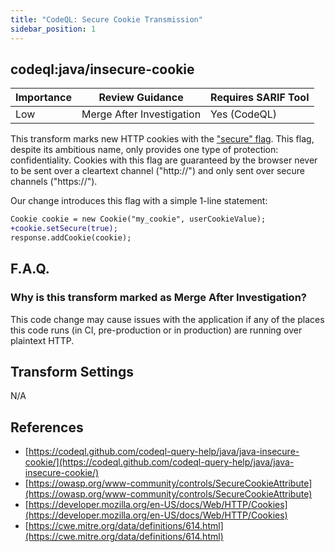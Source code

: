 ```yaml
---
title: "CodeQL: Secure Cookie Transmission"
sidebar_position: 1
---
```


## codeql:java/insecure-cookie 

| Importance | Review Guidance           | Requires SARIF Tool |
|------------|---------------------------|---------------------|
 | Low        | Merge After Investigation | Yes (CodeQL)        |

This transform marks new HTTP cookies with the ["secure" flag](https://owasp.org/www-community/controls/SecureCookieAttribute). This flag, despite its ambitious name, only provides one type of protection: confidentiality. Cookies with this flag are guaranteed by the browser never to be sent over a cleartext channel ("http://") and only sent over secure channels ("https://").

Our change introduces this flag with a simple 1-line statement:

```diff
Cookie cookie = new Cookie("my_cookie", userCookieValue);
+cookie.setSecure(true);
response.addCookie(cookie);
```

## F.A.Q.

### Why is this transform marked as Merge After Investigation?

This code change may cause issues with the application if any of the places this code runs (in CI, pre-production or in production) are running over plaintext HTTP.

## Transform Settings

N/A

## References
* [https://codeql.github.com/codeql-query-help/java/java-insecure-cookie/](https://codeql.github.com/codeql-query-help/java/java-insecure-cookie/)
* [https://owasp.org/www-community/controls/SecureCookieAttribute](https://owasp.org/www-community/controls/SecureCookieAttribute)
* [https://developer.mozilla.org/en-US/docs/Web/HTTP/Cookies](https://developer.mozilla.org/en-US/docs/Web/HTTP/Cookies)
* [https://cwe.mitre.org/data/definitions/614.html](https://cwe.mitre.org/data/definitions/614.html)
